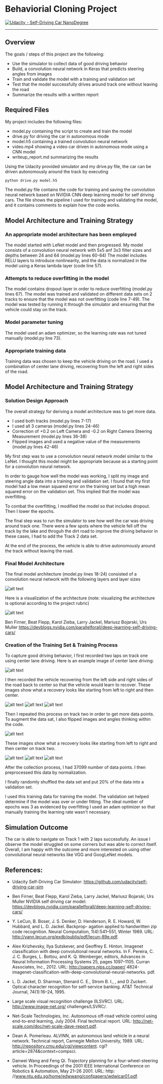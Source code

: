 # Behaviorial Cloning Project

[![Udacity - Self-Driving Car NanoDegree](https://s3.amazonaws.com/udacity-sdc/github/shield-carnd.svg)](http://www.udacity.com/drive)

---

## Overview


The goals / steps of this project are the following:
* Use the simulator to collect data of good driving behavior
* Build, a convolution neural network in Keras that predicts steering angles from images
* Train and validate the model with a training and validation set
* Test that the model successfully drives around track one without leaving the road
* Summarize the results with a written report


[//]: # (Image References)

[image1]: https://devblogs.nvidia.com/parallelforall/wp-content/uploads/2016/08/cnn-architecture-624x890.png "Model (NVIDIA) Visualization"
[image2]: ./images/track1.png "Track 1"
[image3]: ./images/track1_left.png "Track 1 Recovery Image"
[image4]: ./images/track1_right.png "Track 1 Recovery Image"
[image5]: ./images/track1_center.png "Track 1 Recovery Image"
[image6]: ./images/track_2.png "Track 2"
[image7]: ./images/track_2_left.png "Track 2 Recovery Image"
[image8]: ./images/track_2_right.png "Track 2 Recovery Image"
[image9]: ./images/track_2_center.png "Track 2 Recovery Image"
[image10]: ./images/model_summary.png "Model Summary"

## Required Files

My project includes the following files:
* model.py containing the script to create and train the model
* drive.py for driving the car in autonomous mode
* model.h5 containing a trained convolution neural network 
* video.mp4 showing a video car driven in autonomous mode using a CNN model
* writeup_report.md summarizing the results

Using the Udacity provided simulator and my drive.py file, the car can be driven autonomously around the track by executing 
```sh
python drive.py model.h5
```
The model.py file contains the code for training and saving the convolution neural network based on NVIDIA CNN deep learning model for self driving cars. The file shows the pipeline I used for training and validating the model, and it contains comments to explain how the code works.

## Model Architecture and Training Strategy

### An appropriate model architecture has been employed

The model started with LeNet model and then progressed.
My model consists of a convolution neural network with 5x5 anf 3x3 filter sizes and depths between 24 and 64 (model.py lines 60-64) 
The model includes RELU layers to introduce nonlinearity, and the data is normalized in the model using a Keras lambda layer (code line 57). 

### Attempts to reduce overfitting in the model

The model contains dropout layer in order to reduce overfitting (model.py lines 67). 
The model was trained and validated on different data sets on 2 tracks to ensure that the model was not overfitting (code line 7-49). The model was tested by running it through the simulator and ensuring that the vehicle could stay on the track.

### Model parameter tuning

The model used an adam optimizer, so the learning rate was not tuned manually (model.py line 73).

### Appropriate training data

Training data was chosen to keep the vehicle driving on the road. I used a combination of center lane driving, recovering from the left and right sides of the road. 

## Model Architecture and Training Strategy

### Solution Design Approach

The overall strategy for deriving a model architecture was to get more data.  

  * I used both tracks (model.py lines 7-17)
  * I used all 3 cameras (model.py lines 24-46)
  * Correction of +0.2 on Left Camera and -0.2 on Right Camera Steering Measurement (model.py lines 36-38)
  * Flipped images and used a negative value of the measurements (model.py lines 42-46)

My first step was to use a convolution neural network model similar to the LeNet. I thought this model might be appropriate because as a starting point for a convolution neural network.

In order to gauge how well the model was working, I split my image and steering angle data into a training and validation set. I found that my first model had a low mean squared error on the training set but a high mean squared error on the validation set. This implied that the model was overfitting. 

To combat the overfitting, I modified the model so that includes dropout.
Then I lower the epochs. 

The final step was to run the simulator to see how well the car was driving around track one. There were a few spots where the vehicle fell off the track by the lake and throguh the dirt road to improve the driving behavior in these cases, I had to add the Track 2 data set.

At the end of the process, the vehicle is able to drive autonomously around the track without leaving the road.

### Final Model Architecture

The final model architecture (model.py lines 18-24) consisted of a convolution neural network with the following layers and layer sizes

![alt text][image10]


Here is a visualization of the architecture (note: visualizing the architecture is optional according to the project rubric)

![alt text][image1]

Ben Firner, Beat Flepp, Karol Zieba, Larry Jackel, Mariusz Bojarski, Urs Muller
https://devblogs.nvidia.com/parallelforall/deep-learning-self-driving-cars/

### Creation of the Training Set & Training Process

To capture good driving behavior, I first recorded two laps on track one using center lane driving. Here is an example image of center lane driving:

![alt text][image2]

I then recorded the vehicle recovering from the left side and right sides of the road back to center so that the vehicle would learn to recover. These images show what a recovery looks like starting from left to right and then center.

![alt text][image3]
![alt text][image4]
![alt text][image5]

Then I repeated this process on track two in order to get more data points.
To augment the data sat, I also flipped images and angles thinking within the code.

![alt text][image6]

These images show what a recovery looks like starting from left to right and then center on track two.

![alt text][image7]
![alt text][image8]
![alt text][image9]

After the collection process, I had 37099 number of data points. I then preprocessed this data by normalization.

I finally randomly shuffled the data set and put 20% of the data into a validation set. 

I used this training data for training the model. The validation set helped determine if the model was over or under fitting. The ideal number of epochs was 3 as evidenced by overfitting I used an adam optimizer so that manually training the learning rate wasn't necessary.

## Simulation Outcome

The car is able to navigate on Track 1 with 2 laps successfully. An issue I observe the model struggled on some corners but was able to correct itself.  Overall, I am happy with the outcome and more interested on using other convolutional neural networks like VGG and GoogLeNet models.


## References:

* Udacity Self-Driving Car Simulator: https://github.com/udacity/self-driving-car-sim

* Ben Firner, Beat Flepp, Karol Zieba, Larry Jackel, Mariusz Bojarski, Urs Muller NVIDIA self driving car model: https://devblogs.nvidia.com/parallelforall/deep-learning-self-driving-cars/

* Y. LeCun, B. Boser, J. S. Denker, D. Henderson, R. E. Howard, W. Hubbard, and L. D. Jackel. Backprop- agation applied to handwritten zip code recognition. Neural Computation, 1(4):541–551, Winter 1989. URL: http://yann.lecun.org/exdb/publis/pdf/lecun-89e.pdf.

* Alex Krizhevsky, Ilya Sutskever, and Geoffrey E. Hinton. Imagenet classification with deep convolutional neural networks. In F. Pereira, C. J. C. Burges, L. Bottou, and K. Q. Weinberger, editors, Advances in Neural Information Processing Systems 25, pages 1097–1105. Curran Associates, Inc., 2012. URL: http://papers.nips.cc/paper/ 4824-imagenet-classification-with-deep-convolutional-neural-networks. pdf.

* L. D. Jackel, D. Sharman, Stenard C. E., Strom B. I., , and D Zuckert. Optical character recognition for self-service banking. AT&T Technical Journal, 74(1):16–24, 1995.

* Large scale visual recognition challenge (ILSVRC). URL: http://www.image-net.org/ challenges/LSVRC/.

* Net-Scale Technologies, Inc. Autonomous off-road vehicle control using end-to-end learning, July 2004. Final technical report. URL: http://net-scale.com/doc/net-scale-dave-report.pdf.

* Dean A. Pomerleau. ALVINN, an autonomous land vehicle in a neural network. Technical report, Carnegie Mellon University, 1989. URL: http://repository.cmu.edu/cgi/viewcontent. cgi?article=2874&context=compsci.

* Danwei Wang and Feng Qi. Trajectory planning for a four-wheel-steering vehicle. In Proceedings of the 2001 IEEE International Conference on Robotics & Automation, May 21–26 2001. URL: http: //www.ntu.edu.sg/home/edwwang/confpapers/wdwicar01.pdf.
 
